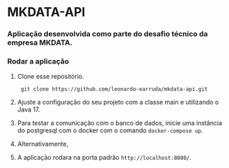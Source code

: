 # MKDATA-API

### Aplicação desenvolvida como parte do desafio técnico da empresa MKDATA.

### Rodar a aplicação 

1. Clone esse repositório.

        git clone https://github.com/leonardo-earruda/mkdata-api.git

2. Ajuste a configuração do seu projeto com a classe main e utilizando o Java 17.

3. Para testar a comunicação com o banco de dados, inicie uma instância do postgresql com o docker com o comando `docker-compose up`.

4. Alternativamente, 

4. A aplicação rodara na porta padrão `http://localhost:8080/`.
